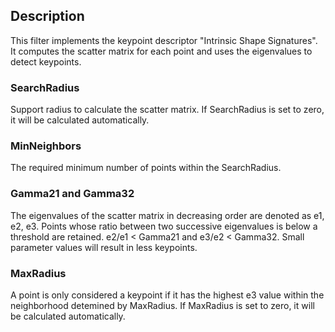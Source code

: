 ## Description

This filter implements the keypoint descriptor "Intrinsic Shape Signatures".
It computes the scatter matrix for each point and uses the eigenvalues to detect keypoints.

### SearchRadius

Support radius to calculate the scatter matrix.
If SearchRadius is set to zero, it will be calculated automatically.

### MinNeighbors

The required minimum number of points within the SearchRadius.

### Gamma21 and Gamma32

The eigenvalues of the scatter matrix in decreasing order are denoted as e1, e2, e3.
Points whose ratio between two successive eigenvalues is below a threshold are retained.
e2/e1 < Gamma21 and e3/e2 < Gamma32. Small parameter values will result in less keypoints.

### MaxRadius
A point is only considered a keypoint if it has the highest e3 value within the neighborhood detemined by MaxRadius.
If MaxRadius is set to zero, it will be calculated automatically.
